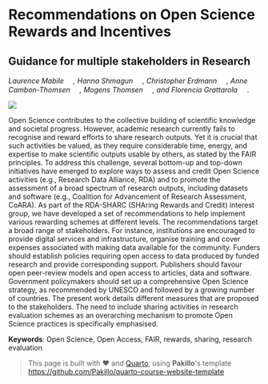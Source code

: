 # Recommendations on Open Science Rewards and Incentives
## Guidance for multiple stakeholders in Research

*Laurence Mabile <a dir="ltr" href="http://orcid.org/0000-0002-7724-1721" target="_blank"><img class="is-rounded" src="https://upload.wikimedia.org/wikipedia/commons/0/06/ORCID_iD.svg" width="15"></a>, Hanna Shmagun <a dir="ltr" href="http://orcid.org/0000-0001-6271-2976" target="_blank"><img class="is-rounded" src="https://upload.wikimedia.org/wikipedia/commons/0/06/ORCID_iD.svg" width="15"></a>, Christopher Erdmann <a dir="ltr" href="http://orcid.org/0000-0003-2554-180X" target="_blank"><img class="is-rounded" src="https://upload.wikimedia.org/wikipedia/commons/0/06/ORCID_iD.svg" width="15"></a>, Anne Cambon-Thomsen <a dir="ltr" href="http://orcid.org/0000-0001-8793-3644" target="_blank"><img class="is-rounded" src="https://upload.wikimedia.org/wikipedia/commons/0/06/ORCID_iD.svg" width="15"></a>, Mogens Thomsen <a dir="ltr" href="http://orcid.org/0000-0002-4546-0129" target="_blank"><img class="is-rounded" src="https://upload.wikimedia.org/wikipedia/commons/0/06/ORCID_iD.svg" width="15"></a>, and Florencia Grattarola <a dir="ltr" href="http://orcid.org/0000-0001-8282-5732" target="_blank"><img class="is-rounded" src="https://upload.wikimedia.org/wikipedia/commons/0/06/ORCID_iD.svg" width="15"></a>*.

[![](https://zenodo.org/badge/doi/10.15497/RDA/000117.svg)](http://doi.org/10.15497/RDA/000117)

Open Science contributes to the collective building of scientific knowledge and societal progress. However, academic research currently fails to recognise and reward efforts to share research outputs. Yet it is crucial that such activities be valued, as they require considerable time, energy, and expertise to make scientific outputs usable by others, as stated by the FAIR principles. To address this challenge, several bottom-up and top-down initiatives have emerged to explore ways to assess and credit Open Science activities (e.g., Research Data Alliance, RDA) and to promote the assessment of a broad spectrum of research outputs, including datasets and software (e.g., Coalition for Advancement of Research Assessment, CoARA). As part of the RDA-SHARC (SHAring Rewards and Credit) interest group, we have developed a set of recommendations to help implement various rewarding schemes at different levels. The recommendations target a broad range of stakeholders. For instance, institutions are encouraged to provide digital services and infrastructure, organise training and cover expenses associated with making data available for the community. Funders should establish policies requiring open access to data produced by funded research and provide corresponding support. Publishers should favour open peer-review models and open access to articles, data and software. Government policymakers should set up a comprehensive Open Science strategy, as recommended by UNESCO and followed by a growing number of countries. The present work details different measures that are proposed to the stakeholders. The need to include sharing activities in research evaluation schemes as an overarching mechanism to promote Open Science practices is specifically emphasised.

**Keywords**: Open Science, Open Access, FAIR, rewards, sharing, research evaluation

> This page is built with ❤️ and [Quarto](https://quarto.org/), using **Pakillo**'s template https://github.com/Pakillo/quarto-course-website-template
